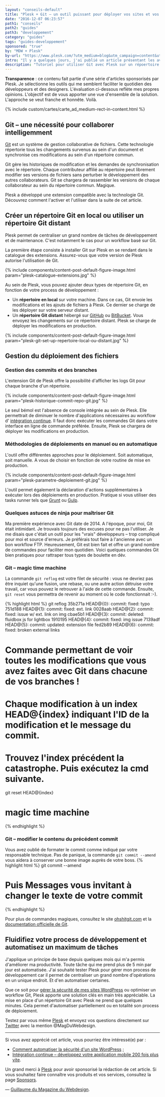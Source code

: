 ```yaml
---
layout: "conseils-default"
title: "Plesk + Git – un outil puissant pour déployer vos sites et vos applications Web"
date: "2016-12-07 06:23:57"
path1: "conseils"
path2: "guides"
path3: "developpement"
category: "guides"
tags: "guides-developpement"
sponsored: "true"
by: "MDW + Plesk"
by-url: "https://www.plesk.com/?utm_medium=blog&utm_campaign=content&utm_source=magazineduwebdesign"
intro: "Il y a quelques jours, j'ai publié un article présentant les avantages d'utiliser Plesk pour [gérer la maintenance et la sécurité de sites WordPress](http://www.magazineduwebdesign.com/conseils/guides/comment-automatiser-la-securite-d-un-site-wordpress/). J'ai souhaité poursuivre mon aventure avec Plesk. Cette fois-ci, j'ai testé la compatibilité de [Plesk avec Git](https://www.plesk.com/extensions/git/?utm_medium=blog&utm_campaign=content&utm_source=magazineduwebdesign) – le système le plus populaire pour gérer du code. Voilà ce que j'ai appris avec cet outil. Si vous avez un doute sur la prononciation de Git, sachez que c'est [ɡɪt] et non [d͡ʒɪt]."
description: "Tutoriel pour utiliser Git avec Plesk sur un répoertoire local ou hébergé sur GitHub ou BitBucket."
---
```

**Transparence** : ce contenu fait partie d'une série d'articles sponsorisés par Plesk. Je sélectionne les outils qui me semblent faciliter le quotidien des développeurs et des designers. L'évaluation ci-dessous reflète mes propres opinions. L'objectif est de vous apporter une vue d'ensemble de la solution. L'approche se veut franche et honnête. Voilà.

{% include custom/cartes/carte_ad_medium-rect-in-content.html %}

## Git – une nécessité pour collaborer intelligemment

[Git](https://git-scm.com/) est un système de gestion collaborative de fichiers. Cette technologie répertorie tous les changements survenus au sein d'un document et synchronise ces modifications au sein d'un répertoire commun.

Git gère les historiques de modification et les demandes de synchronisation avec le répertoire. Chaque contributeur affilié au répertoire peut librement modifier ses versions de fichiers sans perturber le développement des autres collaborateurs. Git se chargera de rassembler les versions de chaque collaborateur au sein du répertoire commun. Magique.

Plesk a développé une extension compatible avec la technologie Git. Découvrez comment l'activer et l'utiliser dans la suite de cet article.

## Créer un répertoire Git en local ou utiliser un répertoire Git distant

Plesk permet de centraliser un grand nombre de tâches de développement et de maintenance. C'est notamment le cas pour un workflow basé sur Git.

La première étape consiste à installer Git sur Plesk en se rendant dans le catalogue des extensions. Assurez-vous que votre version de Plesk autorise l'utilisation de Git.

{% include components/content-post-default-figure-image.html param="plesk-catalogue-extensions.jpg" %}

Au sein de Plesk, vous pouvez ajouter deux types de répertoire Git, en fonction de votre process de développement :

- Un **répertoire en local** sur votre machine. Dans ce cas, Git envoie les modifications et les ajouts de fichiers à Plesk. Ce dernier se charge de les déployer sur votre serveur distant.
- Un **répertoire Git distant** hébergé sur [GitHub](http://github.com) ou [BitBucket](http://bitbucket.org). Vous envoyez les changements sur ce répertoire distant. Plesk se charge de déployer les modifications en production.

{% include components/content-post-default-figure-image.html param="plesk-git-set-up-repertoire-local-ou-distant.jpg" %}

## Gestion du déploiement des fichiers

### Gestion des commits et des branches

L'extension Git de Plesk offre la possibilité d'afficher les logs Git pour chaque branche d'un répertoire.

{% include components/content-post-default-figure-image.html param="plesk-historique-commit-repo-git.jpg" %}

Le seul bémol est l'absence de console intégrée au sein de Plesk. Elle permettrait de diminuer le nombre d'applications nécessaires au workflow d' [intégration continue](http://www.magazineduwebdesign.com/conseils/guides/integration-continue-application-mobile/). Il faut donc exécuter les commandes Git dans votre interface en ligne de commande préférée. Ensuite, Plesk se chargera de déployer les modifications en production.

### Méthodologies de déploiements en manuel ou en automatique

L'outil offre différentes approches pour le déploiement. Soit automatique, soit manuelle. A vous de choisir en fonction de votre routine de mise en production.

{% include components/content-post-default-figure-image.html param="plesk-parametre-deploiement-git.jpg" %}

L'outil permet également la déclaration d'actions supplémentaires à exécuter lors des déploiements en production. Pratique si vous utiliser des tasks runner tels que [Grunt](http://gruntjs.com/) ou [Gulp](http://gulpjs.com/).

### Quelques astuces de ninja pour maîtriser Git

Ma première expérience avec Git date de 2014. A l'époque, pour moi, Git était intimidant. Je trouvais toujours des excuses pour ne pas l'utiliser. Je me disais que c'était un outil pour les "vrais" développeurs – trop compliqué pour moi et source d'erreurs. Je préférais tout faire à l'ancienne avec un bon workflow FTP. Heureusement, Git est bien fait et offre un grand nombre de commandes pour faciliter mon quotidien. Voici quelques commandes Git bien pratiques pour rattraper tous types de boulette en dév.

### Git – magic time machine

La commande `git reflog` est votre filet de sécurité : vous ne devriez pas être inquiet qu'une fusion, une rebase, ou une autre action détruise votre travail, car vous pouvez le retrouver à l'aide de cette commande. Ensuite, `git reset` vous permettra de revenir au moment où le code fonctionnait :-).

{% highlight html %}
git reflog
35b271a HEAD@{0}: commit: fixed: typo
751d188 HEAD@{1}: commit: fixed: ext. link
0028aab HEAD@{2}: commit: fixed: issue w/ ext. link on img
cbae5b1 HEAD@{3}: commit: deleted: fluidbox js for lightbox
1910195 HEAD@{4}: commit: fixed: img issue
7139adf HEAD@{5}: commit: updated: extension file
fed2b89 HEAD@{6}: commit: fixed: broken external links
# Commande permettant de voir toutes les modifications que vous avez faites avec Git dans chacune de vos branches !
# Chaque modification à un index HEAD@{index} indiquant l'ID de la modification et le message du commit.
# Trouvez l'index précédent la catastrophe. Puis exécutez la cmd suivante.
git reset HEAD@{index}
# magic time machine
{% endhighlight %}

### Git – modifier le contenu du précédent commit

Vous avez oublié de formater le commit comme indiqué par votre responsable technique. Pas de panique, la commande `git commit --amend` vous aidera à conserver une bonne image auprès de votre boss.
{% highlight html %}
git commit --amend
# Puis Messages vous invitant à changer le texte de votre commit
{% endhighlight %}

Pour plus de commandes magiques, consultez le site [ohshitgit.com](http://ohshitgit.com/) et la [documentation officielle de Git](https://git-scm.com/doc).

## Fluidifiez votre process de développement et automatisez un maximum de tâches

J'applique un principe de base depuis quelques mois qui m'a permis d'améliorer ma productivité. Toute tâche qui me prend plus de 5 min par jour est automatisée. J'ai souhaité tester Plesk pour gérer mon process de développement car il permet de centraliser un grand nombre d'opérations en un unique endroit. Et d'en automatiser certaines.

Que ce soit pour [gérer la sécurité de mes sites WordPress](http://www.magazineduwebdesign.com/conseils/guides/comment-automatiser-la-securite-d-un-site-wordpress/) ou optimiser un workflow Git, Plesk apporte une solution clés en main très appréciable. La mise en place d'un répertoire Git avec Plesk ne prend que quelques minutes. Cela permet d'automatiser partiellement ou en totalité son process de déploiement.

Testez par vous même [Plesk](https://www.plesk.com/?utm_medium=blog&utm_campaign=content&utm_source=magazineduwebdesign) et envoyez vos questions directement sur [Twitter](https://twitter.com) avec la mention @MagDuWebdesign.

---

Si vous avez apprécié cet article, vous pourriez être intéressé(e) par :

-  [Comment automatiser la sécurité d'un site WordPress](http://www.magazineduwebdesign.com/conseils/guides/comment-automatiser-la-securite-d-un-site-wordpress/) ;
-  [Intégration continue – développez votre application mobile 200 fois plus vite](http://www.magazineduwebdesign.com/conseils/guides/integration-continue-application-mobile/).

Un grand merci à [Plesk](https://www.plesk.com/?utm_medium=blog&utm_campaign=content&utm_source=magazineduwebdesign) pour avoir sponsorisé la rédaction de cet article. Si vous souhaitez faire connaître vos produits et vos services, consultez la page [Sponsors](http://www.magazineduwebdesign.com/sponsors/).

— [Guillaume du Magazine du Webdesign](https://www.linkedin.com/in/gpalayer).
